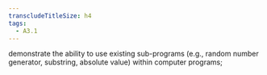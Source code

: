 ```yaml
---
transcludeTitleSize: h4
tags:
  - A3.1
---
```

demonstrate the ability to use existing sub-programs (e.g., random number generator, substring, absolute value) within computer programs;